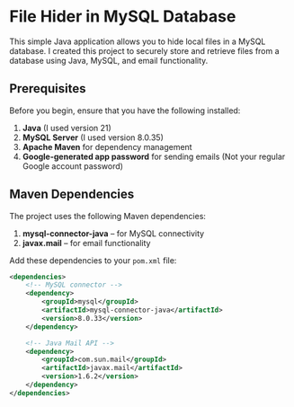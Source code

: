 # File Hider in MySQL Database

This simple Java application allows you to hide local files in a MySQL database. I created this project to securely store and retrieve files from a database using Java, MySQL, and email functionality.

## Prerequisites

Before you begin, ensure that you have the following installed:

1. **Java** (I used version 21)
2. **MySQL Server** (I used version 8.0.35)
3. **Apache Maven** for dependency management
4. **Google-generated app password** for sending emails (Not your regular Google account password)

## Maven Dependencies

The project uses the following Maven dependencies:

1. **mysql-connector-java** – for MySQL connectivity
2. **javax.mail** – for email functionality

Add these dependencies to your `pom.xml` file:

```xml
<dependencies>
    <!-- MySQL connector -->
    <dependency>
        <groupId>mysql</groupId>
        <artifactId>mysql-connector-java</artifactId>
        <version>8.0.33</version>
    </dependency>

    <!-- Java Mail API -->
    <dependency>
        <groupId>com.sun.mail</groupId>
        <artifactId>javax.mail</artifactId>
        <version>1.6.2</version>
    </dependency>
</dependencies>

